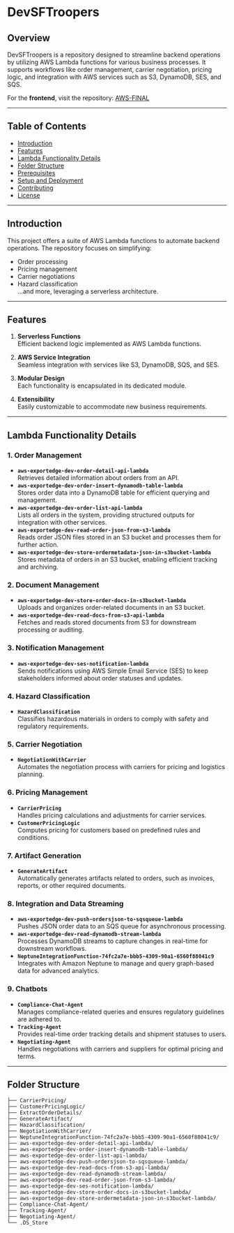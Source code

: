 # DevSFTroopers

## Overview
DevSFTroopers is a repository designed to streamline backend operations by utilizing AWS Lambda functions for various business processes. It supports workflows like order management, carrier negotiation, pricing logic, and integration with AWS services such as S3, DynamoDB, SES, and SQS.

For the **frontend**, visit the repository: [AWS-FINAL](https://github.com/Kamlesh7417/AWS-FINAL)

---

## Table of Contents
- [Introduction](#introduction)
- [Features](#features)
- [Lambda Functionality Details](#lambda-functionality-details)
- [Folder Structure](#folder-structure)
- [Prerequisites](#prerequisites)
- [Setup and Deployment](#setup-and-deployment)
- [Contributing](#contributing)
- [License](#license)

---

## Introduction
This project offers a suite of AWS Lambda functions to automate backend operations. The repository focuses on simplifying:
- Order processing
- Pricing management
- Carrier negotiations
- Hazard classification  
...and more, leveraging a serverless architecture.

---

## Features
1. **Serverless Functions**  
   Efficient backend logic implemented as AWS Lambda functions.

2. **AWS Service Integration**  
   Seamless integration with services like S3, DynamoDB, SQS, and SES.

3. **Modular Design**  
   Each functionality is encapsulated in its dedicated module.

4. **Extensibility**  
   Easily customizable to accommodate new business requirements.

---

## Lambda Functionality Details

### 1. Order Management
- **`aws-exportedge-dev-order-detail-api-lambda`**  
  Retrieves detailed information about orders from an API.
- **`aws-exportedge-dev-order-insert-dynamodb-table-lambda`**  
  Stores order data into a DynamoDB table for efficient querying and management.
- **`aws-exportedge-dev-order-list-api-lambda`**  
  Lists all orders in the system, providing structured outputs for integration with other services.
- **`aws-exportedge-dev-read-order-json-from-s3-lambda`**  
  Reads order JSON files stored in an S3 bucket and processes them for further action.
- **`aws-exportedge-dev-store-ordermetadata-json-in-s3bucket-lambda`**  
  Stores metadata of orders in an S3 bucket, enabling efficient tracking and archiving.

### 2. Document Management
- **`aws-exportedge-dev-store-order-docs-in-s3bucket-lambda`**  
  Uploads and organizes order-related documents in an S3 bucket.
- **`aws-exportedge-dev-read-docs-from-s3-api-lambda`**  
  Fetches and reads stored documents from S3 for downstream processing or auditing.

### 3. Notification Management
- **`aws-exportedge-dev-ses-notification-lambda`**  
  Sends notifications using AWS Simple Email Service (SES) to keep stakeholders informed about order statuses and updates.

### 4. Hazard Classification
- **`HazardClassification`**  
  Classifies hazardous materials in orders to comply with safety and regulatory requirements.

### 5. Carrier Negotiation
- **`NegotiationWithCarrier`**  
  Automates the negotiation process with carriers for pricing and logistics planning.

### 6. Pricing Management
- **`CarrierPricing`**  
  Handles pricing calculations and adjustments for carrier services.
- **`CustomerPricingLogic`**  
  Computes pricing for customers based on predefined rules and conditions.

### 7. Artifact Generation
- **`GenerateArtifact`**  
  Automatically generates artifacts related to orders, such as invoices, reports, or other required documents.

### 8. Integration and Data Streaming
- **`aws-exportedge-dev-push-ordersjson-to-sqsqueue-lambda`**  
  Pushes JSON order data to an SQS queue for asynchronous processing.
- **`aws-exportedge-dev-read-dynamodb-stream-lambda`**  
  Processes DynamoDB streams to capture changes in real-time for downstream workflows.
- **`NeptuneIntegrationFunction-74fc2a7e-bbb5-4309-90a1-6560f88041c9`**  
  Integrates with Amazon Neptune to manage and query graph-based data for advanced analytics.

### 9. Chatbots
- **`Compliance-Chat-Agent`**  
  Manages compliance-related queries and ensures regulatory guidelines are adhered to.
- **`Tracking-Agent`**  
  Provides real-time order tracking details and shipment statuses to users.
- **`Negotiating-Agent`**  
  Handles negotiations with carriers and suppliers for optimal pricing and terms.

---

## Folder Structure

```plaintext
├── CarrierPricing/
├── CustomerPricingLogic/
├── ExtractOrderDetails/
├── GenerateArtifact/
├── HazardClassification/
├── NegotiationWithCarrier/
├── NeptuneIntegrationFunction-74fc2a7e-bbb5-4309-90a1-6560f88041c9/
├── aws-exportedge-dev-order-detail-api-lambda/
├── aws-exportedge-dev-order-insert-dynamodb-table-lambda/
├── aws-exportedge-dev-order-list-api-lambda/
├── aws-exportedge-dev-push-ordersjson-to-sqsqueue-lambda/
├── aws-exportedge-dev-read-docs-from-s3-api-lambda/
├── aws-exportedge-dev-read-dynamodb-stream-lambda/
├── aws-exportedge-dev-read-order-json-from-s3-lambda/
├── aws-exportedge-dev-ses-notification-lambda/
├── aws-exportedge-dev-store-order-docs-in-s3bucket-lambda/
├── aws-exportedge-dev-store-ordermetadata-json-in-s3bucket-lambda/
├── Compliance-Chat-Agent/
├── Tracking-Agent/
├── Negotiating-Agent/
└── .DS_Store
